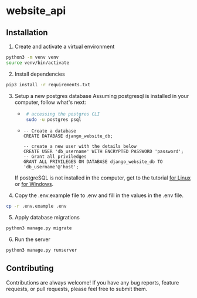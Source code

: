 # website_api

## Installation
1. Create and activate a virtual environment
```sh
python3 -m venv venv
source venv/bin/activate
```

2. Install dependencies  
```sh
pip3 install -r requirements.txt
```  

3. Setup a new postgres database
Assuming postgresql is installed in your computer, follow what's next:
   - ```bash
      # accessing the postgres CLI
      sudo -u postgres psql
      ```
   - ```postgresql
     -- Create a database
     CREATE DATABASE django_website_db;
     
     -- create a new user with the details below
     CREATE USER 'db_username' WITH ENCRYPTED PASSWORD 'password';
     -- Grant all priviledges
     GRANT ALL PRIVILEGES ON DATABASE django_website_db TO 'db_username'@'host';
       ```

    If postgreSQL is not installed in the computer, get to the tutorial [for Linux](https://www.cherryservers.com/blog/how-to-install-and-setup-postgresql-server-on-ubuntu-20-04) or [for Windows](https://www.microfocus.com/documentation/idol/IDOL_12_0/MediaServer/Guides/html/English/Content/Getting_Started/Configure/_TRN_Set_up_PostgreSQL.htm).

4. Copy the .env.example file to .env and fill in the values in the .env file.  
```sh
cp -r .env.example .env
```

5. Apply database migrations 
```sh
python3 manage.py migrate
```

6. Run the server
```sh
python3 manage.py runserver
```

## Contributing
Contributions are always welcome! If you have any bug reports, feature requests, or pull requests, please feel free to submit them.
